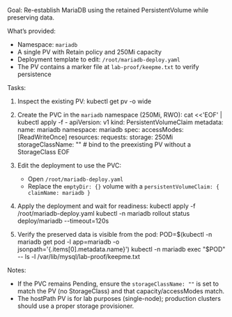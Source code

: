 Goal: Re-establish MariaDB using the retained PersistentVolume while preserving data.

What’s provided:
- Namespace: `mariadb`
- A single PV with Retain policy and 250Mi capacity
- Deployment template to edit: `/root/mariadb-deploy.yaml`
- The PV contains a marker file at `lab-proof/keepme.txt` to verify persistence

Tasks:
1) Inspect the existing PV:
   kubectl get pv -o wide

2) Create the PVC in the `mariadb` namespace (250Mi, RWO):
   cat <<'EOF' | kubectl apply -f -
   apiVersion: v1
   kind: PersistentVolumeClaim
   metadata:
     name: mariadb
     namespace: mariadb
   spec:
     accessModes: [ReadWriteOnce]
     resources:
       requests:
         storage: 250Mi
     storageClassName: ""   # bind to the preexisting PV without a StorageClass
   EOF

3) Edit the deployment to use the PVC:
   - Open `/root/mariadb-deploy.yaml`
   - Replace the `emptyDir: {}` volume with a `persistentVolumeClaim: { claimName: mariadb }`

4) Apply the deployment and wait for readiness:
   kubectl apply -f /root/mariadb-deploy.yaml
   kubectl -n mariadb rollout status deploy/mariadb --timeout=120s

5) Verify the preserved data is visible from the pod:
   POD=$(kubectl -n mariadb get pod -l app=mariadb -o jsonpath='{.items[0].metadata.name}')
   kubectl -n mariadb exec "$POD" -- ls -l /var/lib/mysql/lab-proof/keepme.txt

Notes:
- If the PVC remains Pending, ensure the `storageClassName: ""` is set to match the PV (no StorageClass) and that capacity/accessModes match.
- The hostPath PV is for lab purposes (single-node); production clusters should use a proper storage provisioner.

